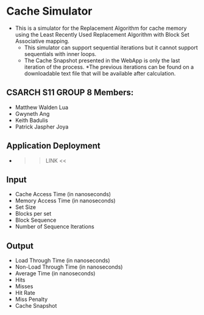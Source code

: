# Cache Simulator 
* This is a simulator for the Replacement Algorithm for cache memory using the Least Recently Used Replacement Algorithm with Block Set Associative mapping.
  * This simulator can support sequential iterations but it cannot support sequentials with inner loops.
  * The Cache Snapshot presented in the WebApp is only the last iteration of the process. 
    *The previous iterations can be found on a downloadable text file that will be available after calculation.

## CSARCH S11 GROUP 8 Members:
* Matthew Walden Lua
* Gwyneth Ang
* Keith Badulis
* Patrick Jaspher Joya

## Application Deployment
* >> LINK <<

## Input
* Cache Access Time (in nanoseconds)
* Memory Access Time (in nanoseconds)
* Set Size
* Blocks per set
* Block Sequence
* Number of Sequence Iterations

## Output
* Load Through Time (in nanoseconds)
* Non-Load Through Time (in nanoseconds)
* Average Time (in nanoseconds)
* Hits
* Misses
* Hit Rate
* Miss Penalty
* Cache Snapshot
